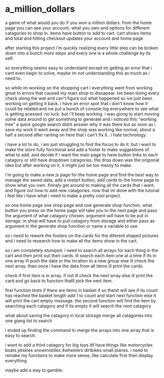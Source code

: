 # a_million_dollars
a game of what would you do if you won a million dollars.
from the home page you can see your account, what you own and options for different catagories to shop in. items have button to add to cart. cart shows items and total and hitting checkout updates your account and home page

after starting this project i'm quickly realizing every little step can be broken down into a bunch more steps and every one is a whole challenge by its self.

so everything seems easy to understand except im getting an error that i cant even begin to solve, maybe im not understanding this as much as i need to.

so while im working on the shopping cart i everything went from working great to errors that caused my main shop to dissapear. Ive been doing every check along the wat and can't figure out what happened so ive just been working on getting it back. i have an error spot that i don't know how it could be related and ive put a bunch of console.log everywhere to see what is getting acessed. no luck. but i'll keep working.
 i was giong to start moving some data around to get something to generate and i noticed this "working tree" a quick google search didnt answer why it was there but as soon as i save my work it went away and the shop was working like normal, about a half a second after ranting on here that i can't fix it.. i hate technology.

 i have a lot to do, i am just struggling to find the focus to do it. but i want to make the store fully fonctional and add a footer to make suggestions of what to add. and decide if i want the main page to have button links to each catagory or still have dropdown catagories. the drop down was the origional idea but after working on it, it might just be too messy to make. 

i'm going to make a new js page for the home page and find the best way to manage the saved data, add a restart button, add cards to the home page to show what you own. finnaly get around to making all the cards that i want. and figure out how to add new catagories. now that im done with the tutorial i feel like i have what i need to make a pretty cool project.

so one home page one shop page and one generate shop function.
what button you press on the home page will take you to the next page and pass the argument of what catagory chosen. argument will have to be put in storage. in shop will have to pull catagory from storage and either
pass as argument in the generate shop function or name a variable to use 

so i need to rework the footers on the cards for the diferent shaped pictures and i need to research how to make all the items show in the cart.

so i am completely stumped.
i need to search all arrays for each thing in the cart and then print out their cards. ill search each item one at a time if its in one array ill push the data or the location to a new group else ill check the next array.
then once i have the data from all items ill print the cards.

check if first item is in array. if not ill check the next array else ill print the card and go back to function thatll pick the next item. 

first function tests if there are items in basket if so thenit will see if its count has reached the basket length add 1 to count and start next function else it will print the cart empty message. the second function will find the item by searching each catagory and if its empty it will search the next catagory

what about saving the catagory in local storage 
merge all catagories into one giang list to search

i ended up finding the command to merge the arrays into one array that is easy to search.

i want to add a third catagory for big toys itll have things like motorcycles boats jetskies snowmobiles 4wheelers dirtbikes small planes.
i need to remake my functions to make more sense, like calculate first then display everything

maybe add a way to gamble.